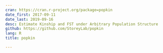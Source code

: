 ```yaml
---
cran: https://cran.r-project.org/package=popkin
date_first: 2017-09-11
date_last: 2019-09-16
desc: Estimate Kinship and FST under Arbitrary Population Structure
github: https://github.com/StoreyLab/popkin
lang: R
title: popkin

---
```


